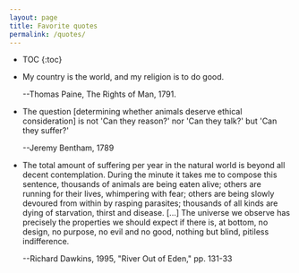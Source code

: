 ```yaml
---
layout: page
title: Favorite quotes
permalink: /quotes/
---
```


* TOC
{:toc}

- My country is the world, and my religion is to do good.

  --Thomas Paine, The Rights of Man, 1791.

- The question [determining whether animals deserve ethical consideration] is
  not 'Can they reason?' nor 'Can they talk?' but 'Can they suffer?'

  --Jeremy Bentham, 1789

- The total amount of suffering per year in the natural world is beyond all
  decent contemplation. During the minute it takes me to compose this sentence,
  thousands of animals are being eaten alive; others are running for their
  lives, whimpering with fear; others are being slowly devoured from within by
  rasping parasites; thousands of all kinds are dying of starvation, thirst and
  disease. [...] The universe we observe has precisely the properties we should
  expect if there is, at bottom, no design, no purpose, no evil and no good,
  nothing but blind, pitiless indifference.
  
  --Richard Dawkins, 1995, "River Out of Eden," pp. 131-33
